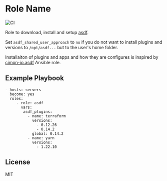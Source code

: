 Role Name
=========

![CI](https://github.com/baztian/ansible-asdf/workflows/CI/badge.svg)

Role to download, install and setup [asdf](https://github.com/asdf-vm/asdf).

Set `asdf_shared_user_approach` to `no` if you do not want to install plugins
and versions to `/opt/asdf...` but to the user's home folder.

Installaiton of plugins and apps and how they are configures is inspired by
[cimon-io.asdf](https://galaxy.ansible.com/cimon-io/asdf) Ansible role.

Example Playbook
----------------

    - hosts: servers
      become: yes
      roles:
         - role: asdf
           vars:
            asdf_plugins:
              - name: terraform
                versions:
                  - 0.12.26
                  - 0.14.2
                global: 0.14.2
              - name: yarn
                versions:
                  - 1.22.10

License
-------

MIT
